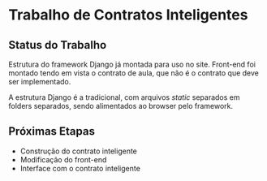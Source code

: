 # Trabalho de Contratos Inteligentes

## Status do Trabalho

Estrutura do framework Django já montada para uso no site. Front-end foi montado tendo em vista o contrato de aula, que não é
o contrato que deve ser implementado.

A estrutura Django é a tradicional, com arquivos *static* separados em folders separados, sendo alimentados ao browser pelo
framework.

## Próximas Etapas

* Construção do contrato inteligente
* Modificação do front-end
* Interface com o contrato inteligente
